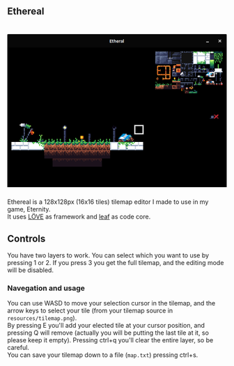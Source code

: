 ## Ethereal

# <img src="src.png">

Ethereal is a 128x128px (16x16 tiles) tilemap editor I made to use in my game, Eternity.<br/>
It uses [LÖVE](https://github.com/love2d/love) as framework and [leaf](https://github.com/mateusmds/leaf) as code core.<br/>

## Controls
You have two layers to work. You can select which you want to use by pressing 1 or 2. If you press 3 you get the full tilemap, and the editing mode will be disabled.<br/>

### Navegation and usage
You can use WASD to move your selection cursor in the tilemap, and the arrow keys to select your tile (from your tilemap source in `resources/tilemap.png`).<br/>
By pressing E you'll add your elected tile at your cursor position, and pressing Q will remove (actually you will be putting the last tile at it, so please keep it empty). Pressing ctrl+q you'll clear the entire layer, so be careful.<br/>
You can save your tilemap down to a file (`map.txt`) pressing ctrl+s.
